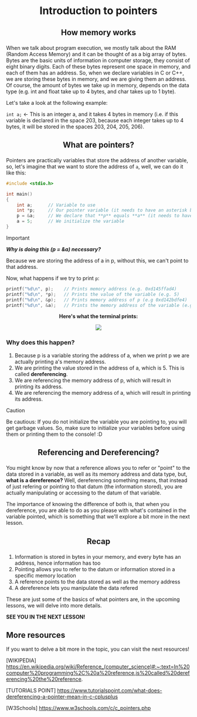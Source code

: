 # <p align="center">Introduction to pointers</p>
## <p align="center">How memory works</p>

When we talk about program execution, we mostly talk about the RAM (Random Access Memory)
and it can be thought of as a big array of bytes. Bytes are the basic units of 
information in computer storage, they consist of eight binary digits. Each of these bytes
represent one space in memory, and each of them has an address. So, when we declare variables
in C or C++, we are storing these bytes in memory, and we are giving them an address. Of
course, the amount of bytes we take up in memory, depends on the data type (e.g. int and
float take up to 4 bytes, and char takes up to 1 byte).

Let's take a look at the following example:

```int a;``` <- This is an integer a, and it takes 4 bytes in memory (i.e. if this variable
is declared in the space 203, because each integer takes up to 4 bytes, it will be stored in
the spaces 203, 204, 205, 206).

## <p align="center">What are pointers?</p>

Pointers are practically variables that store the address of another variable, so, let's
imagine that we want to store the address of `a`, well, we can do it like this:

```c
#include <stdio.h>

int main()
{
    int a;      // Variable to use
    int *p;     // Our pointer variable (it needs to have an asterisk before its name, this is what we call "dereferencing")
    p = &a;     // We declare that **p** equals **a** (it needs to have an & as that allows us to "point" to that memory address).
    a = 5;      // We initialize the variable
}
```

> [!IMPORTANT]
> **_Why is doing this (p = &a) necessary?_**
> 
> Because we are storing the address of a in p, without this, we can't point to that address.

Now, what happens if we try to print `p`:

```c
printf("%d\n", p);    // Prints memory address (e.g. 0xd145ffad4)
printf("%d\n", *p);   // Prints the value of the variable (e.g. 5)
printf("%d\n", &p);   // Prints memory address of p (e.g 0xd142bdfe4)
printf("%d\n", &a);   // Prints the memory address of the variable (e.g. 0xc142fcab4)
```
**<p align="center">Here's what the terminal prints:</p>**

<p align="center">
    <img src="https://github.com/coding-cluster/Data-Structures-for-New-Programmers/assets/108909645/0479748b-e475-4bec-903e-3d6583a80b19"
</p>

### Why does this happen?
1. Because p is a variable storing the address of a, when we print p we are actually printing a's memory address.
1. We are printing the value stored in the address of a, which is 5. This is called **dereferencing**.
1. We are referencing the memory address of p, which will result in printing its address.
1. We are referencing the memory address of a, which will result in printing its address.

> [!CAUTION]
> Be cautious: If you do not initialize the variable you are pointing to, you will
> get garbage values. So, make sure to initialize your variables before using them
> or printing them to the console! :D

## <p align="center">Referencing and Dereferencing?</p>

You might know by now that a reference allows you to refer or "point" to the data stored in a variable,
as well as its memory address and data type, but, **what is a dereference?** Well, dereferencing something
means, that instead of just refering or pointing to that datum (the information stored), you are actually
manipulating or accessing to the datum of that variable.

The importance of knowing the difference of both is, that when you dereference, you are able to do as you
please with what's contained in the variable pointed, which is something that we'll explore a bit more in
the next lesson.

## <p align="center">Recap</p>

1. Information is stored in bytes in your memory, and every byte has an address, hence information has too
1. Pointing allows you to refer to the datum or information stored in a specific memory location
1. A reference points to the data stored as well as the memory address
1. A dereference lets you manipulate the data refered

These are just some of the basics of what pointers are, in the upcoming lessons, we will delve into more details.

**SEE YOU IN THE NEXT LESSON!**

## More resources

If you want to delve a bit more in the topic, you can visit the next resources!

[WIKIPEDIA]
https://en.wikipedia.org/wiki/Reference_(computer_science)#:~:text=In%20computer%20programming%2C%20a%20reference,is%20called%20dereferencing%20the%20reference.

[TUTORIALS POINT]
https://www.tutorialspoint.com/what-does-dereferencing-a-pointer-mean-in-c-cplusplus

[W3Schools]
https://www.w3schools.com/c/c_pointers.php
